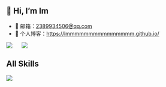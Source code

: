 ## 👋 Hi, I’m lm
- 📩 邮箱：2389934506@qq.com
- 📝 个人博客：https://lmmmmmmmmmmmmmmm.github.io/

<div style="display:flex" height="auto" width="auto">
    <img align="center" src="https://github-readme-stats.vercel.app/api?username=lmmmmmmmmmmmmmmm&show_icons=true&theme=transparent"/>
    <img style="margin-left: 25px;" align="center" src="https://github-readme-stats.vercel.app/api/top-langs/?username=lmmmmmmmmmmmmmmm&hide_title=true&hide_border=true&layout=compact&bg_color=&theme=graywhite&locale=cn&range=all_time" />
</div>

## All Skills
<p>
 <a href="https://skillicons.dev">
    <img src="https://skillicons.dev/icons?i=java,vue,linux,redis,mysql,py" />
  </a>
</p>


